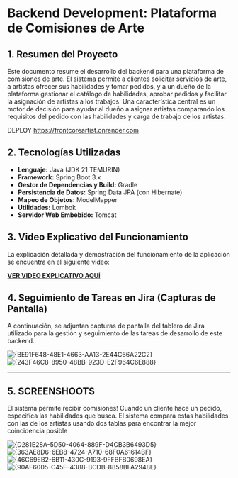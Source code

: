 # Backend Development: Plataforma de Comisiones de Arte

## 1. Resumen del Proyecto

Este documento resume el desarrollo del backend para una plataforma de comisiones de arte. El sistema permite a clientes solicitar servicios de arte, a artistas ofrecer sus habilidades y tomar pedidos, y a un dueño de la plataforma gestionar el catálogo de habilidades, aprobar pedidos y facilitar la asignación de artistas a los trabajos. Una característica central es un motor de decisión para ayudar al dueño a asignar artistas comparando los requisitos del pedido con las habilidades y carga de trabajo de los artistas.

DEPLOY https://frontcoreartist.onrender.com 

## 2. Tecnologías Utilizadas

* **Lenguaje:** Java (JDK 21 TEMURIN)
* **Framework:** Spring Boot 3.x
* **Gestor de Dependencias y Build:** Gradle 
* **Persistencia de Datos:** Spring Data JPA (con Hibernate)
* **Mapeo de Objetos:** ModelMapper
* **Utilidades:** Lombok
* **Servidor Web Embebido:** Tomcat 

## 3. Video Explicativo del Funcionamiento

La explicación detallada y demostración del funcionamiento de la aplicación se encuentra en el siguiente video:

[**VER VIDEO EXPLICATIVO AQUÍ**](https://www.youtube.com/watch?v=kB6GZlV-tFg)


## 4. Seguimiento de Tareas en Jira (Capturas de Pantalla)

A continuación, se adjuntan capturas de pantalla del tablero de Jira utilizado para la gestión y seguimiento de las tareas de desarrollo de este backend.

![{BE91F648-48E1-4663-AA13-2E44C66A22C2}](https://github.com/user-attachments/assets/1d7d1f8b-bab4-4005-864b-da818998769e)
![{243F46C8-8950-48BB-923D-E2F964C6E888}](https://github.com/user-attachments/assets/cbafa4ea-d7c3-4b51-a0f1-566f3651ab37)


---

## 5. SCREENSHOOTS
El sistema permite recibir comisiones! Cuando un cliente hace un pedido, especifica las habilidades que busca. El sistema compara estas habilidades con las de los artistas usando dos tablas para encontrar la mejor coincidencia posible

![{D281E28A-5D50-4064-889F-D4CB3B6493D5}](https://github.com/user-attachments/assets/ec68e3ca-850a-4bcd-9759-329f67cd50a9)
![{363AE8D6-6EB8-4724-A710-68F0A61614BF}](https://github.com/user-attachments/assets/97be6411-664c-4732-9497-50129e3996bd)
![{46C69EB2-6B11-430C-9193-9FFBFB0698EA}](https://github.com/user-attachments/assets/7e1dd18d-21ab-41f4-84d5-4181a6467bf7)
![{90AF6005-C45F-4388-BCDB-8858BFA2948E}](https://github.com/user-attachments/assets/76680549-b0fe-4925-b928-cbdb0040f9f2)


